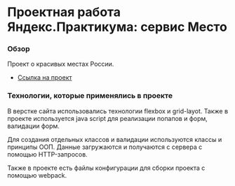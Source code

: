 # Проектная работа Яндекс.Практикума: сервис Место

### Обзор

Проект о красивых местах России.

* [Ссылка на проект](https://solnishshka.github.io/mesto/)

### Технологии, которые применялись в проекте

В верстке сайта использовались технологии flexbox и grid-layot. Также в проекте используется java script для реализации попапов и форм, валидации форм.

Для создания отдельных классов и валидации используются классы и принципы ООП. Данные загружаются и получаются с сервера с помощью HTTP-запросов.

Также в проекте есть файлы конфигурации для сборки проекта с помощью webpack.


